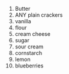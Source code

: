 1. Butter
2. ANY plain crackers
3. vanilla
4. flour
5. cream cheese
6. sugar
7. sour cream
8. cornstarch
9. lemon
10. blueberries